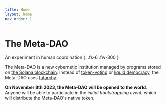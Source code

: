 ```yaml
---
title: Home
layout: home
nav_order: 1
---
```


# The Meta-DAO

An experiment in human coordination
{: .fs-6 .fw-300 }

The Meta-DAO is a new cybernetic institution managed by programs stored
on [the Solana blockchain](https://solana.com/). Instead of 
[token-voting](https://acceleratedcapital.substack.com/i/36799446/ii-token-based-quorum-voting) or
[liquid democracy](https://en.wikipedia.org/wiki/Liquid_democracy#:~:text=The%20concept%20of%20liquid%20democracy,a%20trusted%20person%20or%20party.), 
the Meta-DAO uses [futarchy](https://mason.gmu.edu/~rhanson/futarchy.html).

**On November 8th 2023, the Meta-DAO will be opened to the world**. Anyone will be
able to participate in the *initial bootstrapping event*, which will distribute
the Meta-DAO's native token. 


